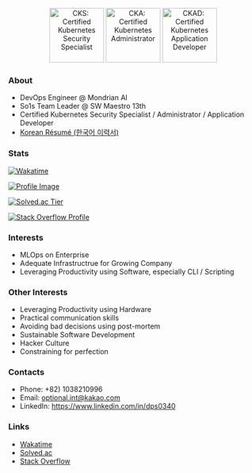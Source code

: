 <!--START_SECTION:badges-->
<p align="center">
  <a href="http://www.credly.com/badges/668c3160-bc6e-43e4-bd3f-5484363b8e12" target="_blank"><img src="https://training.linuxfoundation.org/wp-content/uploads/2020/07/kubernetes-security-specialist-logo-300x285.png" alt="CKS: Certified Kubernetes Security Specialist" width="110" height="110"></a>
  <a href="http://www.credly.com/badges/e664cecd-f9eb-4d34-81cd-5929e2f02525" target="_blank"><img src="https://training.linuxfoundation.org/wp-content/uploads/2019/03/logo_cka_whitetext-300x293.png" alt="CKA: Certified Kubernetes Administrator" width="110" height="110"></a>
  <a href="http://www.credly.com/badges/3be9db0e-9109-494b-84bb-9f552c8e9472" target="_blank"><img src="https://training.linuxfoundation.org/wp-content/uploads/2019/03/kubernetes-ckad-color-300x294.png" alt="CKAD: Certified Kubernetes Application Developer" width="110" height="110"></a>
</p>
<!--END_SECTION:badges-->

### About

 - DevOps Engineer @ Mondrian AI
 - So1s Team Leader @ SW Maestro 13th
 - Certified Kubernetes Security Specialist / Administrator / Application Developer
 - [Korean Résumé (한국어 이력서)](https://jiho-lee.notion.site/jiho-lee/Jiho-Lee-e2033eeaaf20408b8bec52b41710f592)

### Stats

[![Wakatime](https://wakatime.com/badge/user/9de25f4f-c88f-4413-beaa-30045b830f19.svg)](https://wakatime.com/@DPS0340)

[![Profile Image](https://github-readme-stats-dps0340.vercel.app/api?username=DPS0340&hide=contribs&count_private=true&show_icons=true&theme=radical&include_all_commits=true&custom_title=DPS0340's%20Github%20Stats&cache_seconds=86400)](https://github.com/DPS0340)

[![Solved.ac Tier](http://mazassumnida.wtf/api/v2/generate_badge?boj=a891)](https://solved.ac/profile/a891)

[![Stack Overflow Profile](https://stackoverflow-readme-profile.johannchopin.fr/profile/11853111?theme=dark)](https://stackoverflow.com/users/11853111/jiho-lee)

### Interests

- MLOps on Enterprise
- Adequate Infrastructrue for Growing Company
- Leveraging Productivity using Software, especially CLI / Scripting

### Other Interests

- Leveraging Productivity using Hardware
- Practical communication skills
- Avoiding bad decisions using post-mortem
- Sustainable Software Development
- Hacker Culture
- Constraining for perfection

### Contacts

- Phone: +82) 1038210996
- Email: optional.int@kakao.com
- LinkedIn: https://www.linkedin.com/in/dps0340

### Links
 - [Wakatime](https://wakatime.com/@DPS0340)
 - [Solved.ac](https://solved.ac/profile/a891)
 - [Stack Overflow](https://stackoverflow.com/users/11853111/jiho-lee)
